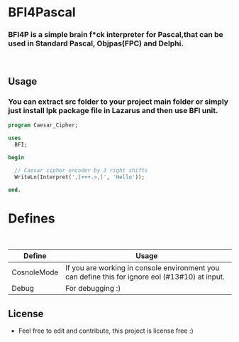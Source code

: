 # BFI4Pascal
### BFI4P is a simple brain f*ck interpreter for Pascal,that can be used in Standard Pascal, Objpas(FPC) and Delphi.

<br />

## Usage
### You can extract src folder to your project main folder or simply just install lpk package file in Lazarus and then use BFI unit.

```Pascal
program Caesar_Cipher;

uses
  BFI;

begin

  // Caesar cipher encoder by 3 right shifts 
  WriteLn(Interpret(',[+++.>,]', 'Hello'));
  
end.

```


# Defines

<br />

| Define | Usage |
| ------ | ------ |
| CosnoleMode | If you are working in console environment you can define this for ignore eol (#13#10) at input.   |
| Debug | For debugging :) |

## License
- Feel free to edit and contribute, this project is license free :)
